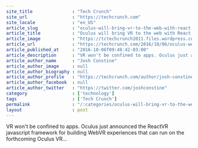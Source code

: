 ```yaml
---
site_title               : "Tech Crunch"
site_url                 : "https://techcrunch.com"
site_locale              : "en_US"
article_slug             : "oculus-will-bring-vr-to-the-web-with-react-vr-and-carmel-vr-browser"
article_title            : "Oculus will bring VR to the web with React VR and Carmel VR browser"
article_image            : "https://tctechcrunch2011.files.wordpress.com/2016/10/oculus-web.jpg?w=764&h=400&crop=1"
article_url              : "https://techcrunch.com/2016/10/06/oculus-webvr/"
article_published_at     : "2016-10-06T09:48:42-03:00"
article_description      : "VR won't be confined to apps. Oculus just announced the ReactVR javascript framework for building WebVR experiences that can run on the forthcoming Oculus VR..."
article_author_name      : "Josh Constine"
article_author_image     : null
article_author_biography : null
article_author_profile   : "https://techcrunch.com/author/josh-constine/"
article_author_facebook  : null
article_author_twitter   : "https://twitter.com/joshconstine"
category                 : ['technology']
tags                     : ['Tech Crunch']
permalink                : "/:categories/oculus-will-bring-vr-to-the-web-with-react-vr-and-carmel-vr-browser/"
layout                   : post
---
```


VR won't be confined to apps. Oculus just announced the ReactVR javascript framework for building WebVR experiences that can run on the forthcoming Oculus VR...
